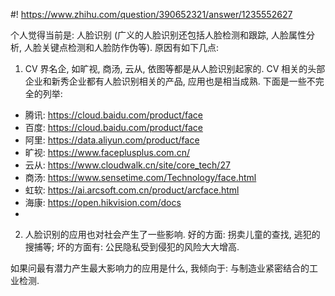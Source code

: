 #! https://www.zhihu.com/question/390652321/answer/1235552627

[comment]: <> (Answer URL: https://www.zhihu.com/question/390652321/answer/1235552627)
[comment]: <> (Question Title: 计算机视觉领域最有影响力的实际应用是什么？)
[comment]: <> (Author Name: 采石工)
[comment]: <> (Create Time: 2020-05-20 22:41:27)

个人觉得当前是: 人脸识别 (广义的人脸识别还包括人脸检测和跟踪, 人脸属性分析, 人脸关键点检测和人脸防作伪等). 原因有如下几点:

1) CV 界名企, 如旷视, 商汤, 云从, 依图等都是从人脸识别起家的. CV 相关的头部企业和新秀企业都有人脸识别相关的产品, 应用也是相当成熟.
下面是一些不完全的列举:

* 腾讯: <https://cloud.baidu.com/product/face>
* 百度: <https://cloud.baidu.com/product/face>
* 阿里: <https://data.aliyun.com/product/face>
* 旷视: <https://www.faceplusplus.com.cn/>
* 云从: <https://www.cloudwalk.cn/site/core_tech/27>
* 商汤: <https://www.sensetime.com/Technology/face.html>
* 虹软: <https://ai.arcsoft.com.cn/product/arcface.html>
* 海康: <https://open.hikvision.com/docs>
* 
2) 人脸识别的应用也对社会产生了一些影响. 好的方面: 拐卖儿童的查找, 逃犯的搜捕等; 坏的方面有: 公民隐私受到侵犯的风险大大增高.

如果问最有潜力产生最大影响力的应用是什么, 我倾向于: 与制造业紧密结合的工业检测.




